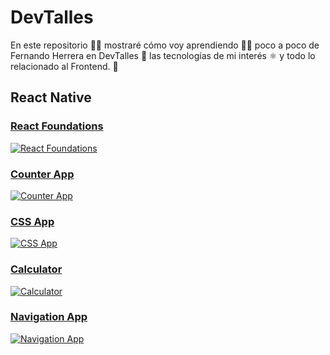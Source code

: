 # DevTalles

En este repositorio 👨‍💻 mostraré cómo voy aprendiendo 👨‍🏫 poco a poco de Fernando Herrera en DevTalles 🚀 las tecnologías de mi interés ⚛️ y todo lo relacionado al Frontend. 🌌

## React Native

### [React Foundations](https://github.com/elliotgaramendi/devtalles/tree/develop/react-native/01-react-foundations)

[![React Foundations](./react-native/01-react-foundations/public/rn-01-react-foundations.png)](https://github.com/elliotgaramendi/devtalles/tree/develop/react-native/01-react-foundations)

### [Counter App](https://github.com/elliotgaramendi/devtalles/tree/develop/react-native/02-CounterApp)

[![Counter App](./react-native/02-CounterApp/rn-02-CounterApp.png)](https://github.com/elliotgaramendi/devtalles/tree/develop/react-native/02-CounterApp)

### [CSS App](https://github.com/elliotgaramendi/devtalles/tree/develop/react-native/03-CSSApp)

[![CSS App](./react-native/03-CSSApp/rn-03-CSSApp.png)](https://github.com/elliotgaramendi/devtalles/tree/develop/react-native/03-CSSApp)

### [Calculator](https://github.com/elliotgaramendi/devtalles/tree/develop/react-native/04-Calculator)

[![Calculator](./react-native/04-Calculator/rn-04-Calculator.png)](https://github.com/elliotgaramendi/devtalles/tree/develop/react-native/04-Calculator)

### [Navigation App](https://github.com/elliotgaramendi/devtalles/tree/develop/react-native/05-NavigationApp)

[![Navigation App](./react-native/05-NavigationApp/rn-05-NavigationApp.png)](https://github.com/elliotgaramendi/devtalles/tree/develop/react-native/05-NavigationApp)